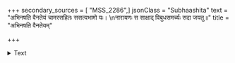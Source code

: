 +++
secondary_sources = [ "MSS_2286",]
jsonClass = "Subhaashita"
text = "अभिनषति वैनतेयं चामरसहितः ससत्यभामो यः।  \nनारायणः स साक्षाद् विबुधसमर्च्यः सदा जयतु॥"
title = "अभिनषति वैनतेयम्"

+++

<details><summary>Text</summary>

अभिनषति वैनतेयं चामरसहितः ससत्यभामो यः।  
नारायणः स साक्षाद् विबुधसमर्च्यः सदा जयतु॥
</details>
